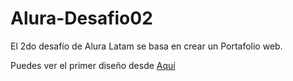 # Alura-Desafio02
 El 2do desafío de Alura Latam se basa en crear un Portafolio web.

Puedes ver el primer diseño desde [Aquí](https://jmmoller.github.io/portafolio-web)
